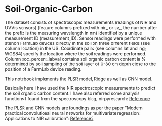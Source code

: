 # Soil-Organic-Carbon

The dataset consists of spectroscopic measurements (readings of NIR and UVVis sensors) (feature columns prefixed with nir_ or uv_, the number after the prefix is the measuring wavelength in nm) identified by a unique measurement ID (measurement_ID). Sensor readings were performed with stenon FarmLab devices directly in the soil on three different fields (see column location) in the US. Coordinate pairs (see columns lat and lng; WGS84) specify the location where the soil readings were performed. Column soc_percent_labval contains soil organic carbon content in % determined by soil sampling of the soil layer of 0-30 cm depth close to the position of a FarmLab device reading.

This notebook implements the PLSR model, Ridge as well as CNN model.

Basically here I have used the NIR spectroscopic measurements to predict the soil organic carbon content. I have also referred some analysis functions I found from the spectroscopy blog, nirpyresearch: [Reference](https://nirpyresearch.com/two-scatter-correction-techniques-nir-spectroscopy-python)

The PLSR and CNN models are foundings as per the paper "Modern practical convolutional neural networks for multivariate regression: Applications to NIR calibration": [Reference2](https://www.sciencedirect.com/science/article/abs/pii/S0169743918301382?via%3Dihub) 
